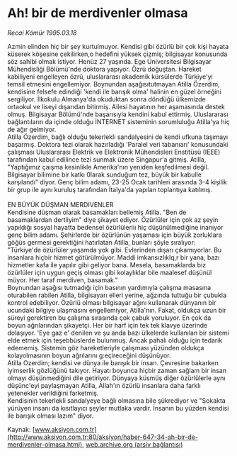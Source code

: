 # Ah! bir de merdivenler olmasa

*Recai Kömür 1995.03.18*

<font class="agenda2NewsSpot">
 Azmin elinden hiç bir şey kurtulmuyor. Kendisi gibi özürlü bir çok kişi hayata küserek köşesine çekilirken,o hedefini yüksek çizmiş; bilgisayar konusunda söz sahibi olmak istiyor. Henüz 27 yaşında. Ege Üniversitesi Bilgisayar Mühendisliği Bölümü'nde doktora yapıyor.
</font>
<font class="newsDetail">
 Özrü doğuştan. Hareket kabiliyeni engelleyen özrü, uluslararası akademik kürsülerde Türkiye'yi temsil etmesini engellemiyor. Boynundan aşağısıtutmayan Atilla Özerdim, kendisine felsefe edindiği 'kendi ile barışık olma' halinin en güzel örneğini sergiliyor. İlkokulu Almanya'da okuduktan sonra döndüğü ülkemizde ortaokul ve liseyi dışarıdan bitirmiş. Ailesi hayatının her aşamasında destek olmuş. Bilgisayar Bölümü'nde başarısıyla kendini kabul ettirmiş. Uluslararası bağlantıların da içinde olduğu İNTERNET sisteminin sorumluluğu Atilla'ya hiç de ağır gelmiyor.
 <br/>
 Atilla Özerdim, bağlı olduğu tekerlekli sandalyesini de kendi ufkuna taşımayı başarmış. Doktora tezi olarak hazırladığı 'Paralel veri tabanıarı' konusundaki çalışması Uluslararası Elektrik ve Elektronik Mühendisleri Enstitüsü (IEEE) tarafından kabul edilince tezi sunmak üzere Singapur'a gitmiş. Atilla, "Yaptığımız çaışma kesinlikle Amerika'nın yeniden keşfedilmesi değil. Bilgisayar bilimine bir katkı 0larak sunduğum tez, büyük bir kabulle karşılandı" diyor. Genç bilim adamı, 23-25 Ocak tarihleri arasında 3-4 kişilik bir grup ile aynı kuruluş tarafından İtalya'da yapılan toplantıya katılmış.
 <br/>
 <br/>
 EN BÜYÜK DÜŞMAN MERDIVENLER
 <br/>
 Kendisine düşman olarak basamakları bellemiş Atilla. "Ben de basamaklardan dertliyim" diye şikayet ediyor. Özürlüler için çok az şeyin yapıldığı sosyal hayatta bedensel özürlüleriiı hiç düşünülmediğine inanıyor genç bilim adamı. Şehirlerde bir özürlünün yaşaması için büyük zorluklara göğüs germesi gerektiğini hatırlatan Atilla, bunları şöyle sıralıyor: "Türkiye'de özürlüler yaşamda yok gibi. Evlerinden dışarı çıkamıyorlar. Bu insanlara hiçbir hizmet götürülmüyor. Maddi imkansızlıklq,r bir yana, bazı hizmetler kafa ile yapılır gibi geliyor bana. Mesela, basamaklarda biz özürlüler için uygun geçiş olması gibi kolaylıklar bile maalesef düşünül müyor. Her taraf merdiven, basamak."
 <br/>
 Boynundan aşağısı tutmadığı için basının yardımıyla çalışma masasına oturabilen rabilen Atilla, bilgisayarı elleri yerine, ağzında tuttuğu bir çubukla kontrol edebiliyor. Özürlü olması bilgisayar ağını kullanarak dünyanın bir ucundaki bilgiye ulaşmasını engellemiyor, Atilla'nın. Fakat, oldukça uzun bir süreyi gerektiren bu çalışma sırasında çok çabuk yoruluyor. En çok da boyun ağrılarından şikayetçi. Her bir harf için tek tek klavye üzerinde dolaşıyor. 'Eye gaz e' denilen ve şu anda bazı ülkelerde kullanılan bir sistemi elde etmek için teşebbüslerde bulunmuş. Ancak pahalı olduğu için tedarik edememiş. Sistemin göz hareketleriyle çalışması yüzünden oldukça kolayolmasının boyun ağrılarını g:eçireceğini düşünüyor.
 <br/>
 Atilla Ozerdim; kendisi ve dünya ile barışık bir insan. Çevresine bakarken iyimserlik gözlüğünü takıyor. Hayatı boyunca hiçbir zaman sağlam bir insan olmayı düşünmediğini dile getiriyor. Dünyaya küsmüş diğer özürlülerle aynı düşünc'eyi paylaşmayan Atilla, Allah'ın özürlü insanlara daha farklı yetenekler verildiğini farketmiş.
 <br/>
 Kendisinin tekerlekli sandalyeye bağlı olmasına bile şükrediyor ve "Sokakta yürüyen insanı da kısıtlayıcı şeyler mutlaka vardir. İnsanın bu yüzden kendisi ile barışık olması lazım" diyor.
 <br/>
</font>

Kaynak: [www.aksiyon.com.tr](http://www.aksiyon.com.tr:80/aksiyon/haber-647-34-ah-bir-de-merdivenler-olmasa.html), [web.archive.org (arşiv bağlantısı)](http://web.archive.org/web/20101027105931/http://www.aksiyon.com.tr:80/aksiyon/haber-647-34-ah-bir-de-merdivenler-olmasa.html)
